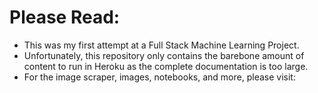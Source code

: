 # Please Read: 
- This was my first attempt at a Full Stack Machine Learning Project. 
- Unfortunately, this repository only contains the barebone amount of content to run in Heroku as the complete documentation is too large. 
- For the image scraper, images, notebooks, and more, please visit: 
